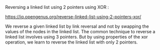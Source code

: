 Reversing a linked list using 2 pointers using XOR :

https://iq.opengenus.org/reverse-linked-list-using-2-pointers-xor/

We reverse a given linked list by link reversal and not by swapping the values of the nodes in the linked list.
The common technique to reverse a linked list involves using 3 pointers.
But by using properties of the xor operation, we learn to reverse the linked list with only 2 pointers.
